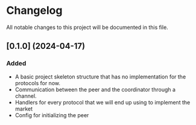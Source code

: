 # Changelog

All notable changes to this project will be documented in this file.

## [0.1.0] (2024-04-17)
### Added
- A basic project skeleton structure that has no implementation for the protocols
for now.
- Communication between the peer and the coordinator through a channel.
- Handlers for every protocol that we will end up using to implement the market
- Config for initializing the peer
